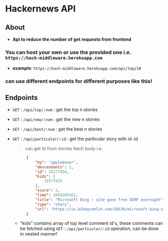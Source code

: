 # Hackernews API

## About

- **Api to reduce the number of get requests from frontend**

### You can host your own or use the provided one i.e. `https://hack-middleware.herokuapp.com`

- **example**: `https://hack-middleware.herokuapp.com/api/top/10`

### **can use different endpoints for different purposes like this!**

## Endpoints

- `GET` : `/api/top/:num` : get the top n stories

- `GET` : `/api/new/:num` : get the new n stories

- `GET` : `/api/best/:num` : get the best n stories

- `GET` : `/api/particular/:id` : get the particular story with id :id

  > can get Id from stories fetch body i.e.

  ```JSON
        {
            "by": "apple4ever",
            "descendants": 1,
            "id": 32277424,
            "kids": [
                32277425
            ],
            "score": 1,
            "time": 1659105162,
            "title": "Microsoft Bing – site gone from SERP overnight",
            "type": "story",
            "url": "https://io.bikegremlin.com/28530/microsoft-bing-serp-gone-overnight/"
        }
  ```

  - "kids" contains array of top level comment id's, these comments can be fetched using `GET` : `/api/particular/:id` operation, can be done in nested manner!
